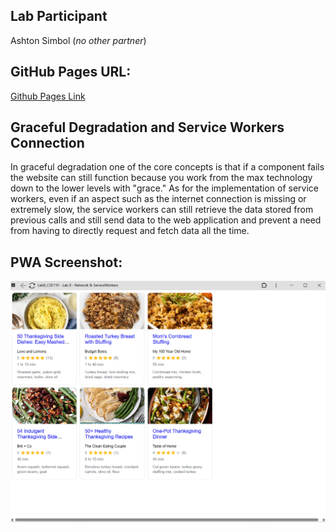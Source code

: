 ## Lab Participant
Ashton Simbol (*no other partner*)

## GitHub Pages URL:
[Github Pages Link](https://ashsensei.github.io/Lab8_CSE110/)

## Graceful Degradation and Service Workers Connection
In graceful degradation one of the core concepts is that if a component fails the website can still function because you work from the max technology down to the lower levels with "grace." As for the implementation of service workers, even if an aspect such as the internet connection is missing or extremely slow, the service workers can still retrieve the data stored from previous calls and still send data to the web application and prevent a need from having to directly request and fetch data all the time.

## PWA Screenshot:
![PWA App UI](pwa.png)